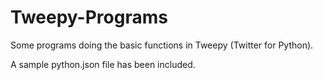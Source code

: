 # Tweepy-Programs
Some programs doing the basic functions in Tweepy (Twitter for Python).

A sample python.json file has been included.
